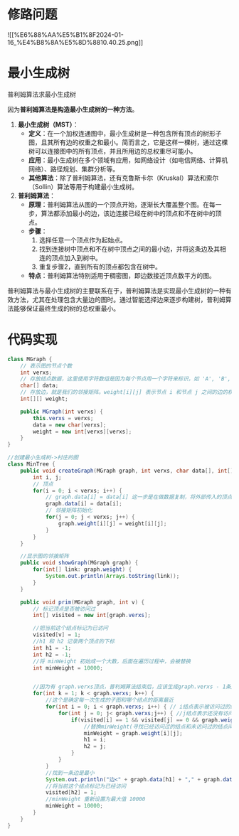 # 修路问题

![[%E6%88%AA%E5%B1%8F2024-01-16_%E4%B8%8A%E5%8D%8810.40.25.png]]

# 最小生成树

普利姆算法求最小生成树

因为**普利姆算法是构造最小生成树的一种方法**。

1. **最小生成树（MST）**：
    - **定义**：在一个加权连通图中，最小生成树是一种包含所有顶点的树形子图，且其所有边的权重之和最小。简而言之，它是这样一棵树，通过这棵树可以连接图中的所有顶点，并且所用边的总权重尽可能小。
    - **应用**：最小生成树在多个领域有应用，如网络设计（如电信网络、计算机网络）、路径规划、集群分析等。
    - **其他算法**：除了普利姆算法，还有克鲁斯卡尔（Kruskal）算法和索尔（Sollin）算法等用于构建最小生成树。
2. **普利姆算法**：
    - **原理**：普利姆算法从图的一个顶点开始，逐渐长大覆盖整个图。在每一步，算法都添加最小的边，该边连接已经在树中的顶点和不在树中的顶点。
    - **步骤**：
        1. 选择任意一个顶点作为起始点。
        2. 找到连接树中顶点和不在树中顶点之间的最小边，并将这条边及其相连的顶点加入到树中。
        3. 重复步骤2，直到所有的顶点都包含在树中。
    - **特点**：普利姆算法特别适用于稠密图，即边数接近顶点数平方的图。

普利姆算法与最小生成树的主要联系在于，普利姆算法是实现最小生成树的一种有效方法，尤其在处理包含大量边的图时。通过智能选择边来逐步构建树，普利姆算法能够保证最终生成的树的总权重最小。

  

# 代码实现

```Java
class MGraph {
    // 表示图的节点个数
    int verxs;
    // 存放结点数据，这里使用字符数组是因为每个节点用一个字符来标识，如 'A', 'B', 'C' 等。
    char[] data;
    // 存放边，就是我们的邻接矩阵。weight[i][j] 表示节点 i 和节点 j 之间的边的权重
    int[][] weight;

    public MGraph(int verxs) {
        this.verxs = verxs;
        data = new char[verxs];
        weight = new int[verxs][verxs];
    }
}
```

```Java
//创建最小生成树->村庄的图
class MinTree {
    public void createGraph(MGraph graph, int verxs, char data[], int[][] weight) {
        int i, j;
        // 顶点
        for(i = 0; i < verxs; i++) {
            // graph.data[i] = data[i] 这一步是在做数据复制，将外部传入的顶点数据复制到图中
            graph.data[i] = data[i];
            // 邻接矩阵初始化
            for(j = 0; j < verxs; j++) {
                graph.weight[i][j] = weight[i][j];
            }
        }
    }

    //显示图的邻接矩阵
    public void showGraph(MGraph graph) {
        for(int[] link: graph.weight) {
            System.out.println(Arrays.toString(link));
        }
    }

    public void prim(MGraph graph, int v) {
        // 标记顶点是否被访问过
        int[] visited = new int[graph.verxs];

        //把当前这个结点标记为已访问
        visited[v] = 1;
        //h1 和 h2 记录两个顶点的下标
        int h1 = -1;
        int h2 = -1;
        //将 minWeight 初始成一个大数，后面在遍历过程中，会被替换
        int minWeight = 10000;


        //因为有 graph.verxs顶点，普利姆算法结束后，应该生成graph.verxs - 1条边
        for(int k = 1; k < graph.verxs; k++) {
            //这个是确定每一次生成的子图和哪个结点的距离最近
            for(int i = 0; i < graph.verxs; i++) { // i结点表示被访问过的结点
                for(int j = 0; j< graph.verxs;j++) { //j结点表示还没有访问过的结点
                    if(visited[i] == 1 && visited[j] == 0 && graph.weight[i][j] < minWeight) {
                        //替换minWeight(寻找已经访问过的结点和未访问过的结点间的权值最小的边)
                        minWeight = graph.weight[i][j];
                        h1 = i;
                        h2 = j;
                    }
                }
            }
            //找到一条边是最小
            System.out.println("边<" + graph.data[h1] + "," + graph.data[h2] + "> 权值:" + minWeight);
            //将当前这个结点标记为已经访问
            visited[h2] = 1;
            //minWeight 重新设置为最大值 10000
            minWeight = 10000;
        }
    }
}
```
